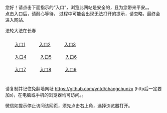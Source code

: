 您好！请点击下面指示的“入口”，浏览此网站是安全的，且为您带来平安。。 <br/>
点击入口后，请耐心等待， 过程中可能会出现无法打开的提示，请忽略，最终会进入网站. </br>

法轮大法在长春<br/>
<div style="padding:10px"><a style="margin:20px" target="_blank" href="https://d2lqqja1n2fbz2.cloudfront.net/2Qpsp?eglwqwf" id="ccLink1" rel="nofollow">入口1</a> <a target="_blank" style="margin:20px" href="https://d3l5652yvpdqpf.cloudfront.net/2Qpsp?bdyqck" id="ccLink2" rel="nofollow">入口2</a> <a style="margin:20px" target="_blank" href="https://d2v9cq3s4r6nyy.cloudfront.net/2Qpsp?gzhizwug" id="ccLink3" rel="nofollow">入口3</a></div>

<div style="padding:10px" ><a style="margin:20px" target="_blank" href="https://d2lqqja1n2fbz2.cloudfront.net/2Qpsp?eglwqwf" id="ccLink4" rel="nofollow">入口4</a> <a style="margin:20px" href="https://d3l5652yvpdqpf.cloudfront.net/2Qpsp?bdyqck" target="_blank" id="ccLink5" rel="nofollow">入口5</a> <a style="margin:20px" href="https://d2v9cq3s4r6nyy.cloudfront.net/2Qpsp?gzhizwug" target="_blank" id="ccLink6" rel="nofollow">入口6</a></div>

<div style="padding:10px"><a style="margin:20px" target="_blank" href="https://d2lqqja1n2fbz2.cloudfront.net/2Qpsp?eglwqwf" id="ccLink7" rel="nofollow">入口7</a> <a style="margin:20px" href="https://d3l5652yvpdqpf.cloudfront.net/2Qpsp?bdyqck" target="_blank" id="ccLink8" rel="nofollow">入口8</a> <a style="margin:20px" target="_blank" href="https://d2v9cq3s4r6nyy.cloudfront.net/2Qpsp?gzhizwug" id="ccLink9" rel="nofollow">入口9</a></div>

<br/>



请复制并记住免翻墙网址 https://github.com/yntd/changchunzx (http后一定要加s)，在电脑或手机的浏览器均可访问。。<br/>

微信如提示停止访问该网页，须先点击右上角，选择浏览器打开。
